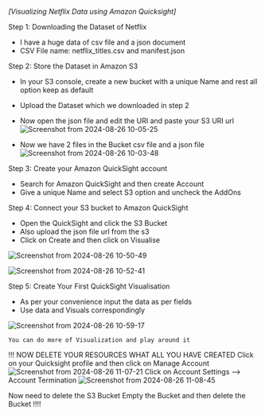 *[Visualizing Netflix Data using Amazon Quicksight]*

Step 1: Downloading the Dataset of Netflix
- I have a huge data of csv file and a json document
- CSV File name: netflix_titles.csv and manifest.json

Step 2: Store the Dataset in Amazon S3
- In your S3 console, create a new bucket with a unique Name and rest all option keep as default
- Upload the Dataset which we downloaded in step 2
- Now open the json file and edit the URI and paste your S3 URI url
  ![Screenshot from 2024-08-26 10-05-25](https://github.com/user-attachments/assets/d9cdab10-7f1b-4e3e-b867-08a082fddf98)

- Now we have 2 files in the Bucket csv file and a json file
![Screenshot from 2024-08-26 10-03-48](https://github.com/user-attachments/assets/2426f691-3409-414b-8afa-6b99434c9604)

Step 3: Create your Amazon QuickSight account
- Search for Amazon QuickSight and then create Account
- Give a unique Name and select S3 option and uncheck the AddOns

Step 4: Connect your S3 bucket to Amazon QuickSight
- Open the QuickSight and click the S3 Bucket
- Also upload the json file url from the s3
- Click on Create and then click on Visualise

![Screenshot from 2024-08-26 10-50-49](https://github.com/user-attachments/assets/c957e034-a2e5-4390-ac7a-0ef246fab2a1)

![Screenshot from 2024-08-26 10-52-41](https://github.com/user-attachments/assets/e8d54e70-aca5-406d-b47d-e9dce845a65c)

Step 5: Create Your First QuickSight Visualisation
- As per your convenience input the data as per fields
- Use data and Visuals correspondingly 

![Screenshot from 2024-08-26 10-59-17](https://github.com/user-attachments/assets/9efe52a3-d1b3-413f-8a4c-7a4650818a21)

`You can do more of Visualization and play around it`

!!! NOW DELETE YOUR RESOURCES WHAT ALL YOU HAVE CREATED
Click on your Quicksight profile and then click on Manage Account 
![Screenshot from 2024-08-26 11-07-21](https://github.com/user-attachments/assets/bb9ace33-2f73-45a5-897a-e91f50c45921)
Click on Account Settings --> Account Termination
![Screenshot from 2024-08-26 11-08-45](https://github.com/user-attachments/assets/a14aa8d5-3cde-4924-94d6-50b4a609f0c3)

Now need to delete the S3 Bucket
Empty the Bucket and then delete the Bucket !!!!
